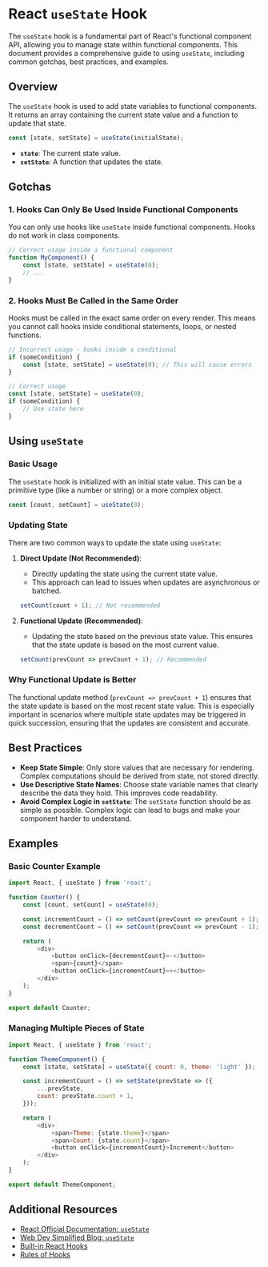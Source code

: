 # React `useState` Hook

The `useState` hook is a fundamental part of React's functional component API, allowing you to manage state within functional components. This document provides a comprehensive guide to using `useState`, including common gotchas, best practices, and examples.

## Overview

The `useState` hook is used to add state variables to functional components. It returns an array containing the current state value and a function to update that state.

```javascript
const [state, setState] = useState(initialState);
```

- **`state`**: The current state value.
- **`setState`**: A function that updates the state.

## Gotchas

### 1. Hooks Can Only Be Used Inside Functional Components

You can only use hooks like `useState` inside functional components. Hooks do not work in class components.

```javascript
// Correct usage inside a functional component
function MyComponent() {
    const [state, setState] = useState(0);
    // ...
}
```

### 2. Hooks Must Be Called in the Same Order

Hooks must be called in the exact same order on every render. This means you cannot call hooks inside conditional statements, loops, or nested functions.

```javascript
// Incorrect usage - hooks inside a conditional
if (someCondition) {
    const [state, setState] = useState(0); // This will cause errors
}

// Correct usage
const [state, setState] = useState(0);
if (someCondition) {
    // Use state here
}
```

## Using `useState`

### Basic Usage

The `useState` hook is initialized with an initial state value. This can be a primitive type (like a number or string) or a more complex object.

```javascript
const [count, setCount] = useState(0);
```

### Updating State

There are two common ways to update the state using `useState`:

1. **Direct Update (Not Recommended)**:
    - Directly updating the state using the current state value.
    - This approach can lead to issues when updates are asynchronous or batched.
  
    ```javascript
    setCount(count + 1); // Not recommended
    ```

2. **Functional Update (Recommended)**:
    - Updating the state based on the previous state value. This ensures that the state update is based on the most current value.
  
    ```javascript
    setCount(prevCount => prevCount + 1); // Recommended
    ```

### Why Functional Update is Better

The functional update method (`prevCount => prevCount + 1`) ensures that the state update is based on the most recent state value. This is especially important in scenarios where multiple state updates may be triggered in quick succession, ensuring that the updates are consistent and accurate.

## Best Practices

- **Keep State Simple**: Only store values that are necessary for rendering. Complex computations should be derived from state, not stored directly.
- **Use Descriptive State Names**: Choose state variable names that clearly describe the data they hold. This improves code readability.
- **Avoid Complex Logic in `setState`**: The `setState` function should be as simple as possible. Complex logic can lead to bugs and make your component harder to understand.

## Examples

### Basic Counter Example

```javascript
import React, { useState } from 'react';

function Counter() {
    const [count, setCount] = useState(0);

    const incrementCount = () => setCount(prevCount => prevCount + 1);
    const decrementCount = () => setCount(prevCount => prevCount - 1);

    return (
        <div>
            <button onClick={decrementCount}>-</button>
            <span>{count}</span>
            <button onClick={incrementCount}>+</button>
        </div>
    );
}

export default Counter;
```

### Managing Multiple Pieces of State

```javascript
import React, { useState } from 'react';

function ThemeComponent() {
    const [state, setState] = useState({ count: 0, theme: 'light' });

    const incrementCount = () => setState(prevState => ({
        ...prevState,
        count: prevState.count + 1,
    }));

    return (
        <div>
            <span>Theme: {state.theme}</span>
            <span>Count: {state.count}</span>
            <button onClick={incrementCount}>Increment</button>
        </div>
    );
}

export default ThemeComponent;
```

## Additional Resources

- [React Official Documentation: `useState`](https://react.dev/reference/react/useState)
- [Web Dev Simplified Blog: `useState`](https://blog.webdevsimplified.com/2020-04/use-state/)
- [Built-in React Hooks](https://react.dev/reference/react/hooks)
- [Rules of Hooks](https://react.dev/reference/rules/rules-of-hooks)
